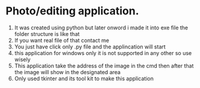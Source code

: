 # Photo/editing application.
1. It was created using python but later onword i made it into exe file the folder structure is like that
2. If you want real file of that contact me
3. You just have click only .py file  and the applincation will start
4. this application for windows only it is not supported in any other so use wisely 
5. This application take the address of the image in the cmd then after that the image will show in the designated area 
6. Only used tkinter and its tool kit to make this application